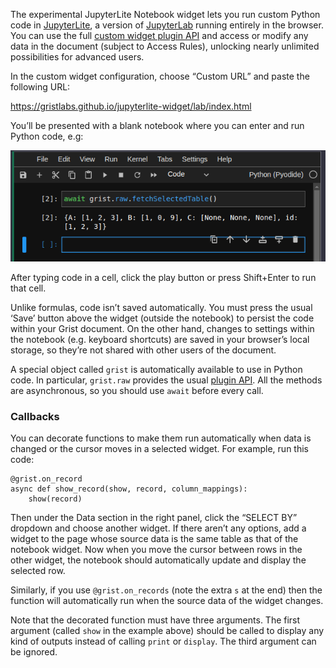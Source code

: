 The experimental JupyterLite Notebook widget lets you run custom Python code in [JupyterLite](https://jupyterlite.readthedocs.io/), a version of [JupyterLab](https://jupyterlab.readthedocs.io/en/stable/index.html) running entirely in the browser. You can use the full [custom widget plugin API](https://support.getgrist.com/code/modules/grist_plugin_api/) and access or modify any data in the document (subject to Access Rules), unlocking nearly unlimited possibilities for advanced users.

In the custom widget configuration, choose “Custom URL” and paste the following URL:

https://gristlabs.github.io/jupyterlite-widget/lab/index.html

You’ll be presented with a blank notebook where you can enter and run Python code, e.g:

![Blank notebook](./images/Screenshot%20from%202023-10-06%2014-38-15.png)

After typing code in a cell, click the play button or press Shift+Enter to run that cell.

Unlike formulas, code isn’t saved automatically. You must press the usual ‘Save’ button above the widget (outside the notebook) to persist the code within your Grist document. On the other hand, changes to settings within the notebook (e.g. keyboard shortcuts) are saved in your browser’s local storage, so they’re not shared with other users of the document.

A special object called `grist` is automatically available to use in Python code. In particular, `grist.raw` provides the usual [plugin API](https://support.getgrist.com/code/modules/grist_plugin_api/). All the methods are asynchronous, so you should use `await` before every call.

### Callbacks

You can decorate functions to make them run automatically when data is changed or the cursor moves in a selected widget. For example, run this code:

```
@grist.on_record
async def show_record(show, record, column_mappings):
    show(record)
```

Then under the Data section in the right panel, click the “SELECT BY” dropdown and choose another widget. If there aren’t any options, add a widget to the page whose source data is the same table as that of the notebook widget. Now when you move the cursor between rows in the other widget, the notebook should automatically update and display the selected row.

Similarly, if you use `@grist.on_records` (note the extra `s` at the end) then the function will automatically run when the source data of the widget changes.

Note that the decorated function must have three arguments. The first argument (called `show` in the example above) should be called to display any kind of outputs instead of calling `print` or `display`. The third argument can be ignored.
